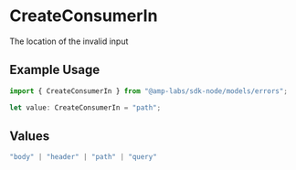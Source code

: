 # CreateConsumerIn

The location of the invalid input

## Example Usage

```typescript
import { CreateConsumerIn } from "@amp-labs/sdk-node/models/errors";

let value: CreateConsumerIn = "path";
```

## Values

```typescript
"body" | "header" | "path" | "query"
```